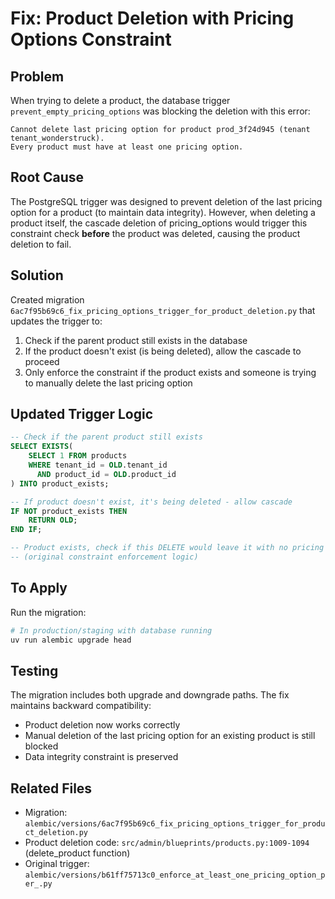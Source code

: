 # Fix: Product Deletion with Pricing Options Constraint

## Problem
When trying to delete a product, the database trigger `prevent_empty_pricing_options` was blocking the deletion with this error:

```
Cannot delete last pricing option for product prod_3f24d945 (tenant tenant_wonderstruck).
Every product must have at least one pricing option.
```

## Root Cause
The PostgreSQL trigger was designed to prevent deletion of the last pricing option for a product (to maintain data integrity). However, when deleting a product itself, the cascade deletion of pricing_options would trigger this constraint check **before** the product was deleted, causing the product deletion to fail.

## Solution
Created migration `6ac7f95b69c6_fix_pricing_options_trigger_for_product_deletion.py` that updates the trigger to:

1. Check if the parent product still exists in the database
2. If the product doesn't exist (is being deleted), allow the cascade to proceed
3. Only enforce the constraint if the product exists and someone is trying to manually delete the last pricing option

## Updated Trigger Logic
```sql
-- Check if the parent product still exists
SELECT EXISTS(
    SELECT 1 FROM products
    WHERE tenant_id = OLD.tenant_id
      AND product_id = OLD.product_id
) INTO product_exists;

-- If product doesn't exist, it's being deleted - allow cascade
IF NOT product_exists THEN
    RETURN OLD;
END IF;

-- Product exists, check if this DELETE would leave it with no pricing options
-- (original constraint enforcement logic)
```

## To Apply
Run the migration:
```bash
# In production/staging with database running
uv run alembic upgrade head
```

## Testing
The migration includes both upgrade and downgrade paths. The fix maintains backward compatibility:
- Product deletion now works correctly
- Manual deletion of the last pricing option for an existing product is still blocked
- Data integrity constraint is preserved

## Related Files
- Migration: `alembic/versions/6ac7f95b69c6_fix_pricing_options_trigger_for_product_deletion.py`
- Product deletion code: `src/admin/blueprints/products.py:1009-1094` (delete_product function)
- Original trigger: `alembic/versions/b61ff75713c0_enforce_at_least_one_pricing_option_per_.py`
